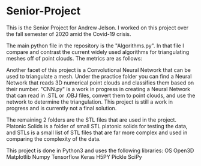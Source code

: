 # Senior-Project
 This is the Senior Project for Andrew Jelson. I worked on this project over the fall semester of 2020 amid the Covid-19 crisis.

 The main python file in the repository is the "Algorithms.py". In that file I compare and contrast the current widely used algorithms for triangulating meshes off of point clouds. The metrics are as follows:



 Another facet of this project is a Convolutional Neural Network that can be used to triangulate a mesh. Under the practice folder you can find a Neural Network that reads 3D  numerical point clouds and classifies them based on their number. "CNN.py" is a work in progress in creating a Neural Network that can read in .STL or .OBJ files, convert them to point clouds, and use the network to determine the triangulation. This project is still a work in progress and is currently not a final solution. 
 
 The remaining 2 folders are the STL files that are used in the project. Platonic Solids is a folder of small STL platonic solids for testing the data, and STLs is a small list of STL files that are far more complex and used in comparing the complexity of the data.

 This project is done in Python3 and uses the following libraries:
 OS
 Open3D
 Matplotlib
 Numpy
 Tensorflow
 Keras
 H5PY
 Pickle
 SciPy


